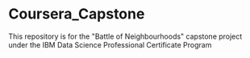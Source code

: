# Coursera_Capstone
This repository is for the "Battle of Neighbourhoods" capstone project under the IBM Data Science Professional Certificate Program
